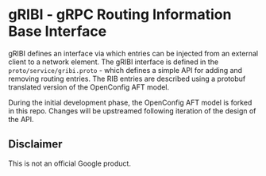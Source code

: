 # gRIBI - gRPC Routing Information Base Interface

gRIBI defines an interface via which entries can be injected from an external
client to a network element. The gRIBI interface is defined in the
`proto/service/gribi.proto` - which defines a simple API for adding and removing
routing entries. The RIB entries are described using a protobuf translated
version of the OpenConfig AFT model.

During the initial development phase, the OpenConfig AFT model is forked in this
repo. Changes will be upstreamed following iteration of the design of the API.

## Disclaimer

This is not an official Google product.
